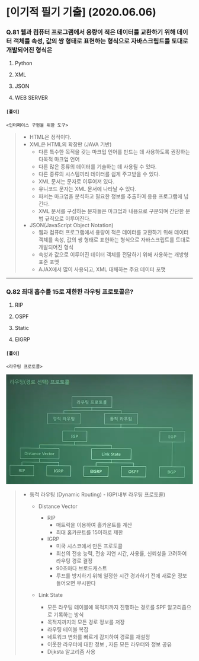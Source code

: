 # [이기적 필기 기출] (2020.06.06)



### Q.81 웹과 컴퓨터 프로그램에서 용량이 적은 데이터를 교환하기 위해 데이터 객체를 속성, 값의 쌍 형태로 표현하는 형식으로 자바스크립트를 토대로 개발되어진 형식은

1. Python

2. XML

3. JSON
4. WEB SERVER



#### **`[풀이]`**

`<인터페이스 구현을 위한 도구>`

> - HTML은 정적이다.
> - XML은 HTML의 확장판 (JAVA 기반)
>   - 다른 특수한 목적을 갖는 마크업 언어를 만드는 데 사용하도록 권장하는 다목적 마크업 언어
>   - 다른 많은 종류의 데이터를 기술하는 데 사용될 수 있다.
>   - 다른 종류의 시스템끼리 데이터를 쉽게 주고받을 수 있다.
>   - XML 문서는 문자로 이루어져 있다.
>   - 유니코드 문자는 XML 문서에 나타날 수 있다.
>   - 파서는 마크업을 분석하고 필요한 정보를 추출하여 응용 프로그램에 넘긴다.
>   - XML 문서를 구성하는 문자들은 마크업과 내용으로 구분되며 간단한 문법 규칙으로 이루어진다.
> - JSON(JavaScript Object Notation)
>   - 웹과 컴퓨터 프로그램에서 용량이 적은 데이터를 교환하기 위해 데이터 객체를 속성, 값의 쌍 형태로 표현하는 형식으로 자바스크립트를 토대로 개발되어진 형식
>   - 속성과 값으로 이루어진 데이터 객체를 전달하기 위해 사용하는 개방형 표준 포맷
>   - AJAX에서 많이 사용되고, XML 대체하는 주요 데이터 포맷



---



### Q.82 최대 흡수를 15로 제한한 라우팅 프로토콜은?

1. RIP

2. OSPF

3. Static
4. EIGRP



#### **`[풀이]`**

`<라우팅 프로토콜>`

![image-20210703220049277](md-images/image-20210703220049277.png)

> - 동적 라우팅 (Dynamic Routing) - IGP(내부 라우팅 프로토콜)
>
>   - Distance Vector
>
>     - RIP
>       - 매트릭을 이용하여 홀카운트를 계산
>       - 최대 홉카운트를 15이하로 제한
>     - IGRP
>       - 미국 시스코에서 만든 프로토콜
>       - 최선의 전송 능력, 전송 지연 시간, 사용률, 신뢰성을 고려하여 라우팅 경로 결정
>       - 90초마다 브로드캐스트
>       - 루프를 방지하기 위해 일정한 시간 경과하기 전에 새로운 정보 들어오면 무시한다
>
>   - Link State
>
>     - 모든 라우팅 테이블에 목적지까지 진행하는 경로를 SPF 알고리즘으로 기록하는 방식
>     - 목적지까지의 모든 경로 정보를 저장
>     - 라우팅 테이블 복잡
>     - 네트워크 변화를 빠르게 감지하여 경로를 재설정
>     - 이웃한 라우터에 대한 정보 , 자른 모든 라우터와 정보 공유
>     - Dijksta 알고리즘 사용
>
>     

